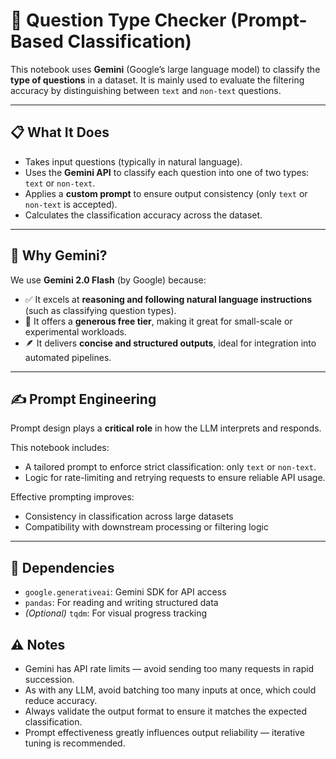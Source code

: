 <a id="readme-top"></a>

# 🧠 Question Type Checker (Prompt-Based Classification)

This notebook uses **Gemini** (Google’s large language model) to classify the **type of questions** in a dataset. It is mainly used to evaluate the filtering accuracy by distinguishing between `text` and `non-text` questions.

---

## 📋 What It Does

- Takes input questions (typically in natural language).
- Uses the **Gemini API** to classify each question into one of two types: `text` or `non-text`.
- Applies a **custom prompt** to ensure output consistency (only `text` or `non-text` is accepted).
- Calculates the classification accuracy across the dataset.

---

## 🤖 Why Gemini?

We use **Gemini 2.0 Flash** (by Google) because:

- ✅ It excels at **reasoning and following natural language instructions** (such as classifying question types).
- 💸 It offers a **generous free tier**, making it great for small-scale or experimental workloads.
- 🪶 It delivers **concise and structured outputs**, ideal for integration into automated pipelines.

---

## ✍️ Prompt Engineering

Prompt design plays a **critical role** in how the LLM interprets and responds.

This notebook includes:
- A tailored prompt to enforce strict classification: only `text` or `non-text`.
- Logic for rate-limiting and retrying requests to ensure reliable API usage.

Effective prompting improves:
- Consistency in classification across large datasets
- Compatibility with downstream processing or filtering logic

---

## 🧰 Dependencies

- `google.generativeai`: Gemini SDK for API access
- `pandas`: For reading and writing structured data
- *(Optional)* `tqdm`: For visual progress tracking

## ⚠️ Notes
- Gemini has API rate limits — avoid sending too many requests in rapid succession.
- As with any LLM, avoid batching too many inputs at once, which could reduce accuracy.
- Always validate the output format to ensure it matches the expected classification.
- Prompt effectiveness greatly influences output reliability — iterative tuning is recommended.

